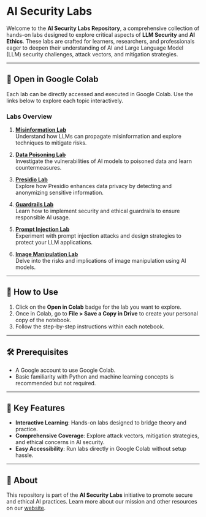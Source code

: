 # AI Security Labs

Welcome to the **AI Security Labs Repository**, a comprehensive collection of hands-on labs designed to explore critical aspects of **LLM Security** and **AI Ethics**. These labs are crafted for learners, researchers, and professionals eager to deepen their understanding of AI and Large Language Model (LLM) security challenges, attack vectors, and mitigation strategies.

---

## 🔗 Open in Google Colab
Each lab can be directly accessed and executed in Google Colab. Use the links below to explore each topic interactively.

### Labs Overview
1. **[Misinformation Lab](https://colab.research.google.com/github/AI-LLM-security09/AI-security-Labs/blob/main/Misinformation.ipynb)**  
   Understand how LLMs can propagate misinformation and explore techniques to mitigate risks.

2. **[Data Poisoning Lab](https://colab.research.google.com/github/AI-LLM-security09/AI-security-Labs/blob/main/Data%20Poisoning.ipynb)**  
   Investigate the vulnerabilities of AI models to poisoned data and learn countermeasures.

3. **[Presidio Lab](https://colab.research.google.com/github/AI-LLM-security09/AI-security-Labs/blob/main/presidio_lab.ipynb)**  
   Explore how Presidio enhances data privacy by detecting and anonymizing sensitive information.

4. **[Guardrails Lab](https://colab.research.google.com/github/AI-LLM-security09/AI-security-Labs/blob/main/guardrails.ipynb)**  
   Learn how to implement security and ethical guardrails to ensure responsible AI usage.

5. **[Prompt Injection Lab](https://colab.research.google.com/github/AI-LLM-security09/AI-security-Labs/blob/main/prompt_injection.ipynb)**  
   Experiment with prompt injection attacks and design strategies to protect your LLM applications.

6. **[Image Manipulation Lab](https://colab.research.google.com/github/AI-LLM-security09/AI-security-Labs/blob/main/Image%20manipulation.ipynb)**  
   Delve into the risks and implications of image manipulation using AI models.

---

## 📜 How to Use
1. Click on the **Open in Colab** badge for the lab you want to explore.
2. Once in Colab, go to **File > Save a Copy in Drive** to create your personal copy of the notebook.
3. Follow the step-by-step instructions within each notebook.

---

## 🛠️ Prerequisites
- A Google account to use Google Colab.
- Basic familiarity with Python and machine learning concepts is recommended but not required.

---

## 🌟 Key Features
- **Interactive Learning**: Hands-on labs designed to bridge theory and practice.
- **Comprehensive Coverage**: Explore attack vectors, mitigation strategies, and ethical concerns in AI security.
- **Easy Accessibility**: Run labs directly in Google Colab without setup hassle.

---

## 🚀 About
This repository is part of the **AI Security Labs** initiative to promote secure and ethical AI practices. Learn more about our mission and other resources on our [website](https://aisecuritylabs.com).

